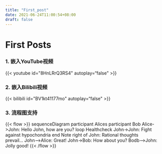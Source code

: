 ```yaml
---
title: "First_post"
date: 2021-06-24T11:00:54+08:00
draft: false
---
```


# First Posts

### 1. 嵌入YouTube视频

{{< youtube id="8HnLRrQ3RS4" autoplay=“false" >}}

### 2. 嵌入Bilibili视频

{{< bilibili id="BV1kt41177mo" autoplay=“false" >}}


### 3. 流程图支持
{{< flow >}}
sequenceDiagram
    participant Alices
    participant Bob
    Alice->John: Hello John, how are you?
    loop Healthcheck
        John->John: Fight against hypochondria
    end
    Note right of John: Rational thoughts <br/>prevail...
    John-->Alice: Great!
    John->Bob: How about you?
    Bodb-->John: Jolly good!
{{< /flow >}}
